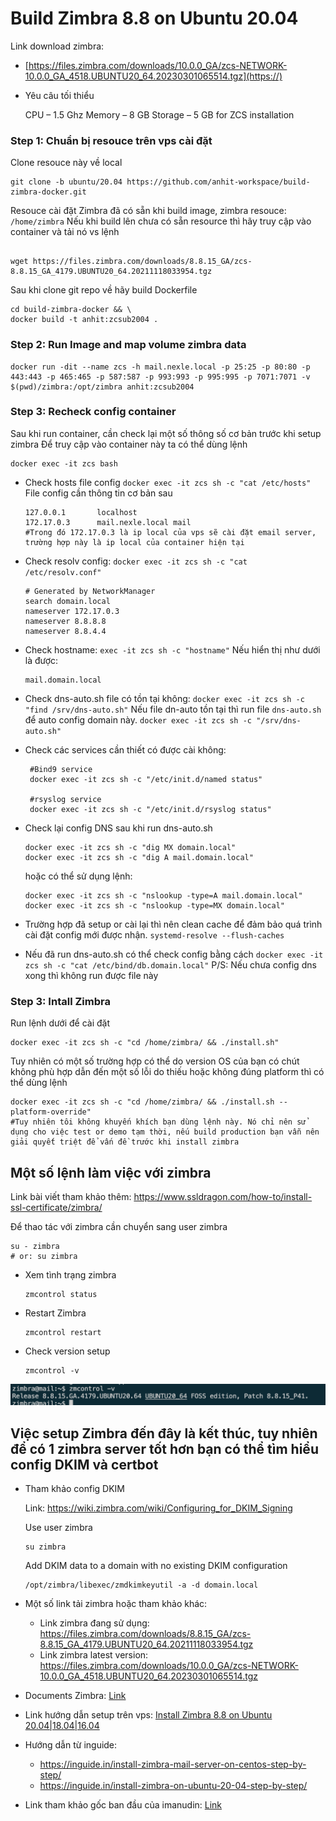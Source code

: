 # Build Zimbra 8.8 on Ubuntu 20.04

Link download zimbra:

- [https://files.zimbra.com/downloads/10.0.0_GA/zcs-NETWORK-10.0.0_GA_4518.UBUNTU20_64.20230301065514.tgz](https://)
- Yêu câu tối thiểu

  CPU – 1.5 Ghz
  Memory – 8 GB
  Storage – 5 GB for ZCS installation

### Step 1: Chuẩn bị resouce trên vps cài đặt

Clone resouce này về local

```
git clone -b ubuntu/20.04 https://github.com/anhit-workspace/build-zimbra-docker.git
```

Resouce cài đặt Zimbra đã có sẵn khi build image, zimbra resouce: `/home/zimbra`
Nếu khi build lên chưa có sẵn resource thì hãy truy cập vào container và tải nó vs lệnh

```

wget https://files.zimbra.com/downloads/8.8.15_GA/zcs-8.8.15_GA_4179.UBUNTU20_64.20211118033954.tgz
```

Sau khi clone git repo về hãy build Dockerfile

```
cd build-zimbra-docker && \
docker build -t anhit:zcsub2004 .
```

### Step 2: Run Image and map volume zimbra data

```
docker run -dit --name zcs -h mail.nexle.local -p 25:25 -p 80:80 -p 443:443 -p 465:465 -p 587:587 -p 993:993 -p 995:995 -p 7071:7071 -v $(pwd)/zimbra:/opt/zimbra anhit:zcsub2004
```

### Step 3: Recheck config container

Sau khi run container, cần check lại một số thông số cơ bản trước khi setup zimbra
Để truy cập vào container này ta có thể dùng lệnh

```
docker exec -it zcs bash
```

* Check hosts file config
  `docker exec -it zcs sh -c "cat /etc/hosts"`
  File config cần thông tin cơ bản sau

  ```
  127.0.0.1       localhost
  172.17.0.3      mail.nexle.local mail
  #Trong đó 172.17.0.3 là ip local của vps sẽ cài đặt email server, trường hợp này là ip local của container hiện tại
  ```
* Check resolv config:
  `docker exec -it zcs sh -c "cat /etc/resolv.conf"`

  ```
  # Generated by NetworkManager
  search domain.local
  nameserver 172.17.0.3 
  nameserver 8.8.8.8
  nameserver 8.8.4.4
  ```
* Check hostname:
  `exec -it zcs sh -c "hostname"`
  Nếu hiển thị như dưới là được:

  ```
  mail.domain.local
  ```
* Check dns-auto.sh file có tồn tại không:
  `docker exec -it zcs sh -c "find /srv/dns-auto.sh"`
  Nếu file dn-auto tồn tại thì run file `dns-auto.sh` để auto config domain này.
  `docker exec -it zcs sh -c "/srv/dns-auto.sh"`
* Check các services cần thiết có được cài không:

  ```
   #Bind9 service
   docker exec -it zcs sh -c "/etc/init.d/named status"

   #rsyslog service
   docker exec -it zcs sh -c "/etc/init.d/rsyslog status"
  ```
* Check lại config DNS sau khi run dns-auto.sh

  ```
  docker exec -it zcs sh -c "dig MX domain.local"
  docker exec -it zcs sh -c "dig A mail.domain.local"
  ```

  hoặc có thể sử dụng lệnh:

  ```
  docker exec -it zcs sh -c "nslookup -type=A mail.domain.local"
  docker exec -it zcs sh -c "nslookup -type=MX domain.local"
  ```
* Trường hợp đã setup or cài lại thì nên clean cache để đảm bảo quá trình cài đặt config mới được nhận.
  `systemd-resolve --flush-caches`
* Nếu đã run dns-auto.sh có thể check config bằng cách
  `docker exec -it zcs sh -c "cat /etc/bind/db.domain.local"`
  P/S: Nếu chưa config dns xong thì không run được file này

### Step 3: Intall Zimbra

Run lệnh dưới để cài đặt

```
docker exec -it zcs sh -c "cd /home/zimbra/ && ./install.sh"
```

Tuy nhiên có một số trường hợp có thể do version OS của bạn có chút không phù hợp dẫn đến một số lỗi do thiếu hoặc không đúng platform thì có thể dùng lệnh

```
docker exec -it zcs sh -c "cd /home/zimbra/ && ./install.sh --platform-override"
#Tuy nhiên tôi không khuyến khích bạn dùng lệnh này. Nó chỉ nên sử dụng cho việc test or demo tạm thời, nếu build production bạn vẫn nên giải quyết triệt để vấn đề trước khi install zimbra
```

## Một số lệnh làm việc với zimbra

Link bài viết tham khảo thêm: https://www.ssldragon.com/how-to/install-ssl-certificate/zimbra/

Để thao tác với zimbra cần chuyển sang user zimbra

```
su - zimbra
# or: su zimbra
```

- Xem tình trạng zimbra

  ```
  zmcontrol status
  ```
- Restart Zimbra

  ```
  zmcontrol restart
  ```
- Check version setup

  ```
  zmcontrol -v
  ```

![](./img/zmcontrol-v.png)

## Việc setup Zimbra đến đây là kết thúc, tuy nhiên để có 1 zimbra server tốt hơn bạn có thể tìm hiểu config DKIM và certbot

- Tham khảo config DKIM

  Link: https://wiki.zimbra.com/wiki/Configuring_for_DKIM_Signing

  Use user zimbra

  ```
  su zimbra
  ```
  Add DKIM data to a domain with no existing DKIM configuration

  ```
  /opt/zimbra/libexec/zmdkimkeyutil -a -d domain.local
  ```
- Một số link tải zimbra hoặc tham khảo khác:

  - Link zimbra đang sử dụng: https://files.zimbra.com/downloads/8.8.15_GA/zcs-8.8.15_GA_4179.UBUNTU20_64.20211118033954.tgz
  - Link zimbra latest version: https://files.zimbra.com/downloads/10.0.0_GA/zcs-NETWORK-10.0.0_GA_4518.UBUNTU20_64.20230301065514.tgz
- Documents Zimbra: [Link](http://docs.zimbra.com/docs/shared/8.6.0/system_requirements/wwhelp/wwhimpl/js/html/wwhelp.htm#href=System_Requirements_86.System_Requirements_for_Zimbra_Collaboration.html)
- Link hướng dẫn setup trên vps: [Install Zimbra 8.8 on Ubuntu 20.04|18.04|16.04](https://computingforgeeks.com/how-to-install-zimbra-collaboration-on-ubuntu/)
- Hướng dẫn từ inguide:

  - https://inguide.in/install-zimbra-mail-server-on-centos-step-by-step/
  - https://inguide.in/install-zimbra-on-ubuntu-20-04-step-by-step/
- Link tham khảo gốc ban đầu của imanudin: [Link](https://imanudin.net/2019/11/16/how-to-install-zimbra-on-docker-container/)
